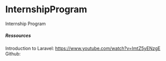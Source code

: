 # InternshipProgram
Internship Program



<h5> Ressources</h5>

Introduction to Laravel: https://www.youtube.com/watch?v=ImtZ5yENzgE
Github:

